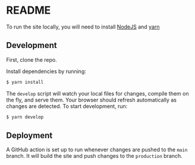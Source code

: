 # README

To run the site locally, you will need to install [NodeJS](https://nodejs.org/en/) and [yarn](https://classic.yarnpkg.com/en/docs/install/)

## Development

First, clone the repo.

Install dependencies by running:
```bash
$ yarn install
```

The `develop` script will watch your local files for changes, compile them on the fly, and serve them. Your browser should refresh automatically as changes are detected. To start development, run:
```bash
$ yarn develop
```

## Deployment

A GitHub action is set up to run whenever changes are pushed to the `main` branch. It will build the site and push changes to the `production` branch.
